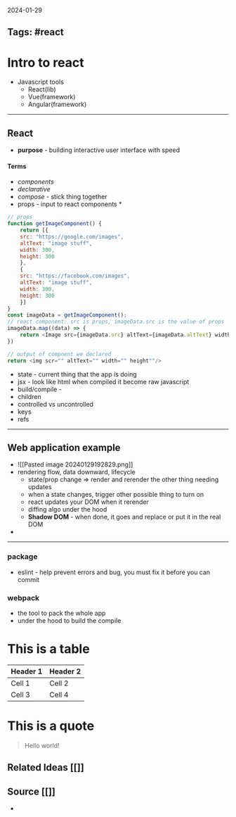 2024-01-29 
## Tags: #react
# Intro to react 
- Javascript tools
	- React(lib)
	- Vue(framework)
	- Angular(framework)
***
## React
* **purpose** - building interactive user interface with speed
#### Terms
* *components*
* *declarative*
* *compose* - stick thing together
* props - input to react components
	* 
```javascript
// props
function getImageComponent() {
	return [{
	src: "https://google.com/images",
	altText: "image stuff",
	width: 300,
	height: 300
	},
	{
	src: "https://facebook.com/images",
	altText: "image stuff",
	width: 300,
	height: 300
	}]
}
const imageData = getImageComponent();
// react component: src is props, imageData.src is the value of props
imageData.map((data) => {
	return <Image src={imageData.src} altText={imageData.altText} width={imageData.width} height={imageData.height />
})

// output of compnent we declared
return <img scr="" altText="" width="" height""/>

```
* state - current thing that the app is doing
* jsx - look like html when compiled it become raw javascript
* build/compile - 
* children
* controlled vs uncontrolled
* keys
* refs
***
## Web application example
* ![[Pasted image 20240129192829.png]]
* rendering flow, data downward, lifecycle
	* state/prop change => render and rerender the other thing needing updates
	* when a state changes, trigger other possible thing to turn on
	* react updates your DOM when it rerender
	* diffing algo under the hood
	* **Shadow DOM** - when done, it goes and replace or put it in the real DOM
*
***
### package
* eslint - help prevent errors and bug, you must fix it before you can commit

### webpack 
* the tool to pack the whole app
* under the hood to build the compile

# This is a table

| Header 1 | Header 2 |
|----------|----------|
| Cell 1   | Cell 2   |
| Cell 3   | Cell 4   |
# This is a quote
> Hello world!


## Related Ideas [[]] 
## Source [[]]
 -  